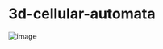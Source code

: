 # 3d-cellular-automata
![image](https://user-images.githubusercontent.com/96902642/218369100-881783c5-8cc5-418c-88e8-28c5a9aa60cd.png)
